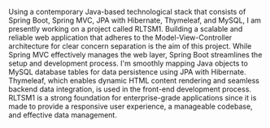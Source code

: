 Using a contemporary Java-based technological stack that consists of Spring Boot, Spring MVC, JPA with Hibernate, Thymeleaf, and MySQL, I am presently working on a project called RLTSM1. Building a scalable and reliable web application that adheres to the Model-View-Controller architecture for clear concern separation is the aim of this project. While Spring MVC effectively manages the web layer, Spring Boot streamlines the setup and development process. I'm smoothly mapping Java objects to MySQL database tables for data persistence using JPA with Hibernate. Thymeleaf, which enables dynamic HTML content rendering and seamless backend data integration, is used in the front-end development process. RLTSM1 is a strong foundation for enterprise-grade applications since it is made to provide a responsive user experience, a manageable codebase, and effective data management.
